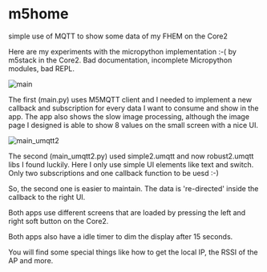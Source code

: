 # m5home
simple use of MQTT to show some data of my FHEM on the Core2

Here are my experiments with the micropython implementation :-( by m5stack in the Core2. Bad documentation, incomplete Micropython modules, bad REPL.

![main](https://github.com/hjgode/m5home/raw/master/doc/main_edit.gif)

The first (main.py) uses M5MQTT client and I needed to implement a new callback and subscription for every data I want to consume and show in the app. The app also shows the slow image processing, although the image page I designed is able to show 8 values on the small screen with a nice UI.

![main_umqtt2](https://github.com/hjgode/m5home/raw/master/doc/main_umqtt2_edit.gif)

The second (main_umqtt2.py) used simple2.umqtt and now robust2.umqtt libs I found luckily. Here I only use simple UI elements like text and switch. Only two subscriptions and one callback function to be uesd :-)

So, the second one is easier to maintain. The data is 're-directed' inside the callback to the right UI.

Both apps use different screens that are loaded by pressing the left and right soft button on the Core2.

Both apps also have a idle timer to dim the display after 15 seconds.

You will find some special things like how to get the local IP, the RSSI of the AP and more.
